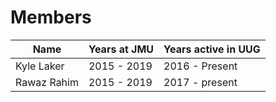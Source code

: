 # Members


| Name          | Years at JMU  | Years active in UUG  |
| ------------- | ------------- | -------------------- |
| Kyle Laker    | 2015 - 2019   | 2016 - Present       |
| Rawaz Rahim   | 2015 - 2019   | 2017 - present       |
